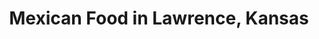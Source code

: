 ---
active: true
description: Mexican restaurants offering curbside, takeout, and delivery food in
  Lawrence, Kansas
name: Mexican
sitemap: true
slug: mexican
title: Mexican Food in Lawrence, Kansas
---